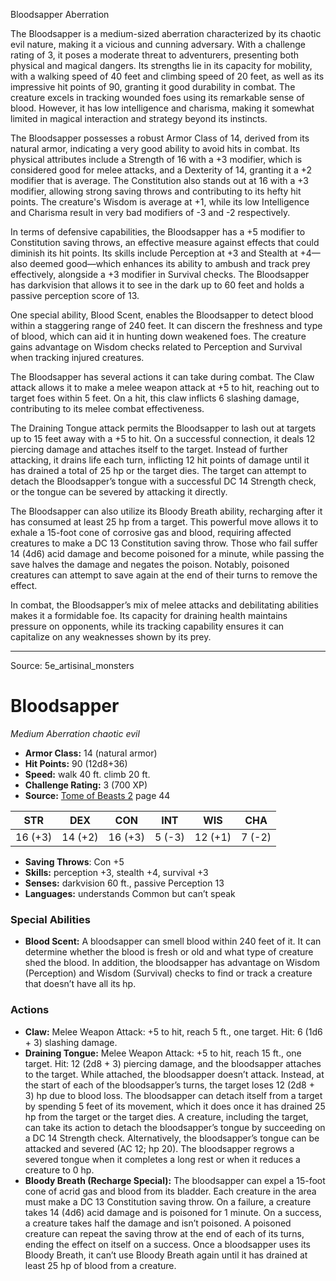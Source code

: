 <MonsterName/>Bloodsapper</MonsterName>
<CreatureType/>Aberration</CreatureType>

<summary>The Bloodsapper is a medium-sized aberration characterized by its chaotic evil nature, making it a vicious and cunning adversary. With a challenge rating of 3, it poses a moderate threat to adventurers, presenting both physical and magical dangers. Its strengths lie in its capacity for mobility, with a walking speed of 40 feet and climbing speed of 20 feet, as well as its impressive hit points of 90, granting it good durability in combat. The creature excels in tracking wounded foes using its remarkable sense of blood. However, it has low intelligence and charisma, making it somewhat limited in magical interaction and strategy beyond its instincts. </summary>

<detail>

The Bloodsapper possesses a robust Armor Class of 14, derived from its natural armor, indicating a very good ability to avoid hits in combat. Its physical attributes include a Strength of 16 with a +3 modifier, which is considered good for melee attacks, and a Dexterity of 14, granting it a +2 modifier that is average. The Constitution also stands out at 16 with a +3 modifier, allowing strong saving throws and contributing to its hefty hit points. The creature's Wisdom is average at +1, while its low Intelligence and Charisma result in very bad modifiers of -3 and -2 respectively.

In terms of defensive capabilities, the Bloodsapper has a +5 modifier to Constitution saving throws, an effective measure against effects that could diminish its hit points. Its skills include Perception at +3 and Stealth at +4—also deemed good—which enhances its ability to ambush and track prey effectively, alongside a +3 modifier in Survival checks. The Bloodsapper has darkvision that allows it to see in the dark up to 60 feet and holds a passive perception score of 13.

One special ability, Blood Scent, enables the Bloodsapper to detect blood within a staggering range of 240 feet. It can discern the freshness and type of blood, which can aid it in hunting down weakened foes. The creature gains advantage on Wisdom checks related to Perception and Survival when tracking injured creatures.

The Bloodsapper has several actions it can take during combat. The Claw attack allows it to make a melee weapon attack at +5 to hit, reaching out to target foes within 5 feet. On a hit, this claw inflicts 6 slashing damage, contributing to its melee combat effectiveness.

The Draining Tongue attack permits the Bloodsapper to lash out at targets up to 15 feet away with a +5 to hit. On a successful connection, it deals 12 piercing damage and attaches itself to the target. Instead of further attacking, it drains life each turn, inflicting 12 hit points of damage until it has drained a total of 25 hp or the target dies. The target can attempt to detach the Bloodsapper’s tongue with a successful DC 14 Strength check, or the tongue can be severed by attacking it directly.

The Bloodsapper can also utilize its Bloody Breath ability, recharging after it has consumed at least 25 hp from a target. This powerful move allows it to exhale a 15-foot cone of corrosive gas and blood, requiring affected creatures to make a DC 13 Constitution saving throw. Those who fail suffer 14 (4d6) acid damage and become poisoned for a minute, while passing the save halves the damage and negates the poison. Notably, poisoned creatures can attempt to save again at the end of their turns to remove the effect.

In combat, the Bloodsapper’s mix of melee attacks and debilitating abilities makes it a formidable foe. Its capacity for draining health maintains pressure on opponents, while its tracking capability ensures it can capitalize on any weaknesses shown by its prey.</detail>



---

Source: 5e_artisinal_monsters

# Bloodsapper

*Medium* *Aberration* *chaotic evil*

- **Armor Class:** 14 (natural armor)
- **Hit Points:** 90 (12d8+36)
- **Speed:** walk 40 ft. climb 20 ft.
- **Challenge Rating:** 3 (700 XP)
- **Source:** [Tome of Beasts 2](https://koboldpress.com/kpstore/product/tome-of-beasts-2-for-5th-edition) page 44

| STR | DEX | CON | INT | WIS | CHA |
| --- | --- | --- | --- | --- | --- |
| 16 (+3) | 14 (+2) | 16 (+3) | 5 (-3) | 12 (+1) | 7 (-2) |

- **Saving Throws**: Con +5
- **Skills:** perception +3, stealth +4, survival +3
- **Senses:** darkvision 60 ft., passive Perception 13
- **Languages:** understands Common but can’t speak

### Special Abilities

- **Blood Scent:** A bloodsapper can smell blood within 240 feet of it. It can determine whether the blood is fresh or old and what type of creature shed the blood. In addition, the bloodsapper has advantage on Wisdom (Perception) and Wisdom (Survival) checks to find or track a creature that doesn’t have all its hp.

### Actions

- **Claw:** Melee Weapon Attack: +5 to hit, reach 5 ft., one target. Hit: 6 (1d6 + 3) slashing damage.
- **Draining Tongue:** Melee Weapon Attack: +5 to hit, reach 15 ft., one target. Hit: 12 (2d8 + 3) piercing damage, and the bloodsapper attaches to the target. While attached, the bloodsapper doesn’t attack. Instead, at the start of each of the bloodsapper’s turns, the target loses 12 (2d8 + 3) hp due to blood loss. The bloodsapper can detach itself from a target by spending 5 feet of its movement, which it does once it has drained 25 hp from the target or the target dies. A creature, including the target, can take its action to detach the bloodsapper’s tongue by succeeding on a DC 14 Strength check. Alternatively, the bloodsapper’s tongue can be attacked and severed (AC 12; hp 20). The bloodsapper regrows a severed tongue when it completes a long rest or when it reduces a creature to 0 hp.
- **Bloody Breath (Recharge Special):** The bloodsapper can expel a 15-foot cone of acrid gas and blood from its bladder. Each creature in the area must make a DC 13 Constitution saving throw. On a failure, a creature takes 14 (4d6) acid damage and is poisoned for 1 minute. On a success, a creature takes half the damage and isn’t poisoned. A poisoned creature can repeat the saving throw at the end of each of its turns, ending the effect on itself on a success. Once a bloodsapper uses its Bloody Breath, it can’t use Bloody Breath again until it has drained at least 25 hp of blood from a creature.




